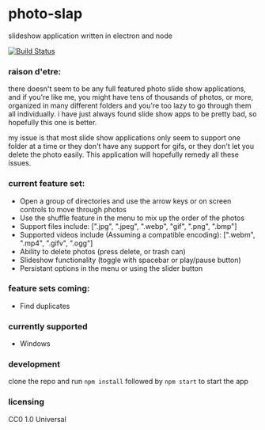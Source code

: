 # photo-slap
slideshow application written in electron and node

[![Build Status](https://travis-ci.org/eddysant/photo-slap.svg?branch=master)](https://travis-ci.org/eddysant/photo-slap) 

### raison d'etre:
there doesn't seem to be any full featured photo slide show applications, and if you're like me, you might have tens of thousands of photos, or more, organized in many different folders and you're too lazy to go through them all individually. i have just always found slide show apps to be pretty bad, so hopefully this one is better. 

my issue is that most slide show applications only seem to support one folder at a time or they don't have any support for gifs, or they don't let you delete the photo easily. This application will hopefully remedy all these issues.

### current feature set:
* Open a group of directories and use the arrow keys or on screen controls to move through photos
* Use the shuffle feature in the menu to mix up the order of the photos
* Support files include: [".jpg", ".jpeg", ".webp", "gif", ".png", ".bmp"]
* Supported videos include (Assuming a compatible encoding): [".webm", ".mp4", ".gifv", ".ogg"] 
* Ability to delete photos (press delete, or trash can)
* Slideshow functionality (toggle with spacebar or play/pause button)
* Persistant options in the menu or using the slider button

### feature sets coming:
* Find duplicates

### currently supported
* Windows

### development
clone the repo and run `npm install` followed by `npm start` to start the app

### licensing
CC0 1.0 Universal
